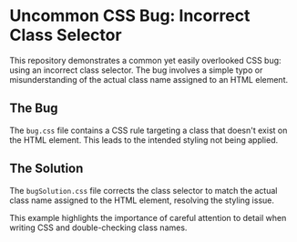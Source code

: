 # Uncommon CSS Bug: Incorrect Class Selector

This repository demonstrates a common yet easily overlooked CSS bug: using an incorrect class selector.  The bug involves a simple typo or misunderstanding of the actual class name assigned to an HTML element.

## The Bug
The `bug.css` file contains a CSS rule targeting a class that doesn't exist on the HTML element.  This leads to the intended styling not being applied.

## The Solution
The `bugSolution.css` file corrects the class selector to match the actual class name assigned to the HTML element, resolving the styling issue.

This example highlights the importance of careful attention to detail when writing CSS and double-checking class names.